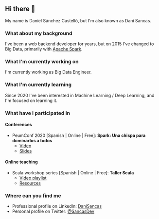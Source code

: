 ## Hi there 👋
My name is Daniel Sánchez Castelló, but I'm also known as Dani Sancas.

### What about my background
I've been a web backend developer for years, but on 2015 I've changed to Big Data, primarily with [Apache Spark](https://github.com/apache/spark).

### What I'm currently working on
I'm currently working as Big Data Engineer.

### What I'm currently learning
Since 2020 I've been interested in Machine Learning / Deep Learning, and I'm focused on learning it.

### What have I participated in
#### Conferences
- PeumConf 2020 [Spanish | Online | Free]: **Spark: Una chispa para dominarlos a todos**
  - [Video](https://www.youtube.com/watch?v=_k4-b_MKCik)
  - [Slides](https://github.com/DaniSancas/conferences/blob/main/peumconf2020_spark.pdf)
#### Online teaching
- Scala workshop series [Spanish | Online | Free]: **Taller Scala**
  - [Video playlist](https://www.youtube.com/playlist?list=PLQLA_LWJwvJPQkoO7MzOWPc1eqZH8jPZF)
  - [Resources](https://github.com/DaniSancas/TallerScalaPEUM)

### Where can you find me
- Professional profile on LinkedIn: [DaniSancas](https://www.linkedin.com/in/danisancas/)
- Personal profile on Twitter: [@SancasDev](https://twitter.com/SancasDev)


<!--
**DaniSancas/DaniSancas** is a ✨ _special_ ✨ repository because its `README.md` (this file) appears on your GitHub profile.

Here are some ideas to get you started:

- 🔭 I’m currently working on ...
- 🌱 I’m currently learning ...
- 👯 I’m looking to collaborate on ...
- 🤔 I’m looking for help with ...
- 💬 Ask me about ...
- 📫 How to reach me: ...
- 😄 Pronouns: ...
- ⚡ Fun fact: ...
-->
